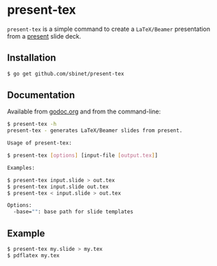 present-tex
===========

`present-tex` is a simple command to create a `LaTeX/Beamer` presentation from a [present](https:///golang.org/x/tools/cmd/present) slide deck.

## Installation

```sh
$ go get github.com/sbinet/present-tex
```

## Documentation

Available from [godoc.org](https://godoc.org/github.com/sbinet/present-tex) and from the command-line:

```sh
$ present-tex -h
present-tex - generates LaTeX/Beamer slides from present.

Usage of present-tex:

$ present-tex [options] [input-file [output.tex]]

Examples:

$ present-tex input.slide > out.tex
$ present-tex input.slide out.tex
$ present-tex < input.slide > out.tex

Options:
  -base="": base path for slide templates
```

## Example

```sh
$ present-tex my.slide > my.tex
$ pdflatex my.tex
```

